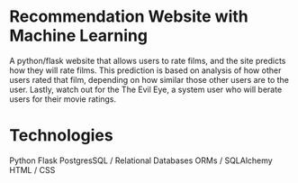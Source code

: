 # Recommendation Website with Machine Learning
 A python/flask website that allows users to rate films, and the site predicts how they will rate films. This prediction is based on analysis of how other users rated that film, depending on how similar those other users are to the user. Lastly, watch out for the The Evil Eye, a system user who will berate users for their movie ratings. 


# Technologies
Python
Flask
PostgresSQL / Relational Databases
ORMs / SQLAlchemy
HTML / CSS
